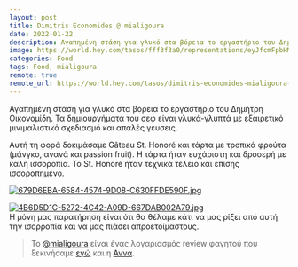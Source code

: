 ```yaml
---
layout: post
title: Dimitris Economides @ mialigoura
date: 2022-01-22
description: Αγαπημένη στάση για γλυκό στα βόρεια το εργαστήριο του Δημήτρη Οικονομίδη. Τα δημιουργήματα του σεφ είναι γλυκά-γλυπτά με εξαιρετικό μινιμαλιστικό σχεδιασμό και απαλές γευσεις.
image: https://world.hey.com/tasos/fff3f3a0/representations/eyJfcmFpbHMiOnsibWVzc2FnZSI6IkJBaHBCRUJTeVNnPSIsImV4cCI6bnVsbCwicHVyIjoiYmxvYl9pZCJ9fQ==--7214b46ef58ae3ab2b3c3adf5249ceabec895df6/eyJfcmFpbHMiOnsibWVzc2FnZSI6IkJBaDdDam9MWm05eWJXRjBTU0lJYW5CbkJqb0dSVlE2RkhKbGMybDZaVjkwYjE5c2FXMXBkRnNIYVFJZ0Eya0NXQUk2REhGMVlXeHBkSGxwU3pvTGJHOWhaR1Z5ZXdZNkNYQmhaMlV3T2cxamIyRnNaWE5qWlZRPSIsImV4cCI6bnVsbCwicHVyIjoidmFyaWF0aW9uIn19--6be2949dd8e22c4c983932616b54d2786c6313a0/679D6EBA-6584-4574-9D08-C630FFDE590F.jpg
categories: Food
tags: Food, mialigoura
remote: true
remote_url: https://world.hey.com/tasos/dimitris-economides-mialigoura-fff3f3a0
---
```


Αγαπημένη στάση για γλυκό στα βόρεια το εργαστήριο του Δημήτρη Οικονομίδη. Τα δημιουργήματα του σεφ είναι γλυκά-γλυπτά με εξαιρετικό μινιμαλιστικό σχεδιασμό και απαλές γευσεις.

Αυτή τη φορά δοκιμάσαμε Gâteau St. Honoré και τάρτα με τροπικά φρούτα (μάνγκο, ανανά και passion fruit). Η τάρτα ήταν ευχάριστη και δροσερή με καλή ισσοροπία. Το St. Honoré ήταν τεχνικά τέλειο και επίσης ισσοροπημένο.

[![679D6EBA-6584-4574-9D08-C630FFDE590F.jpg](https://world.hey.com/tasos/fff3f3a0/representations/eyJfcmFpbHMiOnsibWVzc2FnZSI6IkJBaHBCRUJTeVNnPSIsImV4cCI6bnVsbCwicHVyIjoiYmxvYl9pZCJ9fQ==--7214b46ef58ae3ab2b3c3adf5249ceabec895df6/eyJfcmFpbHMiOnsibWVzc2FnZSI6IkJBaDdDam9MWm05eWJXRjBTU0lJYW5CbkJqb0dSVlE2RkhKbGMybDZaVjkwYjE5c2FXMXBkRnNIYVFJZ0Eya0NXQUk2REhGMVlXeHBkSGxwU3pvTGJHOWhaR1Z5ZXdZNkNYQmhaMlV3T2cxamIyRnNaWE5qWlZRPSIsImV4cCI6bnVsbCwicHVyIjoidmFyaWF0aW9uIn19--6be2949dd8e22c4c983932616b54d2786c6313a0/679D6EBA-6584-4574-9D08-C630FFDE590F.jpg)](https://world.hey.com/tasos/fff3f3a0/blobs/eyJfcmFpbHMiOnsibWVzc2FnZSI6IkJBaHBCRUJTeVNnPSIsImV4cCI6bnVsbCwicHVyIjoiYmxvYl9pZCJ9fQ==--7214b46ef58ae3ab2b3c3adf5249ceabec895df6/679D6EBA-6584-4574-9D08-C630FFDE590F.jpg?disposition=attachment "Download 679D6EBA-6584-4574-9D08-C630FFDE590F.jpg")

[![4B6D5D1C-5272-4C42-A09D-667DAB002A79.jpg](https://world.hey.com/tasos/fff3f3a0/representations/eyJfcmFpbHMiOnsibWVzc2FnZSI6IkJBaHBCRUpTeVNnPSIsImV4cCI6bnVsbCwicHVyIjoiYmxvYl9pZCJ9fQ==--c6e6955daa98d3b26ce1effa2e3a01826539a729/eyJfcmFpbHMiOnsibWVzc2FnZSI6IkJBaDdDam9MWm05eWJXRjBTU0lJYW5CbkJqb0dSVlE2RkhKbGMybDZaVjkwYjE5c2FXMXBkRnNIYVFJZ0Eya0NXQUk2REhGMVlXeHBkSGxwU3pvTGJHOWhaR1Z5ZXdZNkNYQmhaMlV3T2cxamIyRnNaWE5qWlZRPSIsImV4cCI6bnVsbCwicHVyIjoidmFyaWF0aW9uIn19--6be2949dd8e22c4c983932616b54d2786c6313a0/4B6D5D1C-5272-4C42-A09D-667DAB002A79.jpg)](https://world.hey.com/tasos/fff3f3a0/blobs/eyJfcmFpbHMiOnsibWVzc2FnZSI6IkJBaHBCRUpTeVNnPSIsImV4cCI6bnVsbCwicHVyIjoiYmxvYl9pZCJ9fQ==--c6e6955daa98d3b26ce1effa2e3a01826539a729/4B6D5D1C-5272-4C42-A09D-667DAB002A79.jpg?disposition=attachment "Download 4B6D5D1C-5272-4C42-A09D-667DAB002A79.jpg")\
Η μόνη μας παρατήρηση είναι ότι θα θέλαμε κάτι να μας ρίξει από αυτή την ισορροπία και να μας πιάσει απροετοίμαστους.

>Το [@mialigoura](https://www.instagram.com/mialigoura) είναι ένας λογαριασμός review φαγητού που ξεκινήσαμε [εγώ](https://www.instagram.com/tsangiotis) και η [Άννα](https://www.instagram.com/anna.vek/).
